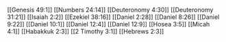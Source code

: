 [[Genesis 49:1]]
[[Numbers 24:14]]
[[Deuteronomy 4:30]]
[[Deuteronomy 31:21]]
[[Isaiah 2:2]]
[[Ezekiel 38:16]]
[[Daniel 2:28]]
[[Daniel 8:26]]
[[Daniel 9:22]]
[[Daniel 10:1]]
[[Daniel 12:4]]
[[Daniel 12:9]]
[[Hosea 3:5]]
[[Micah 4:1]]
[[Habakkuk 2:3]]
[[2 Timothy 3:1]]
[[Hebrews 2:3]]
